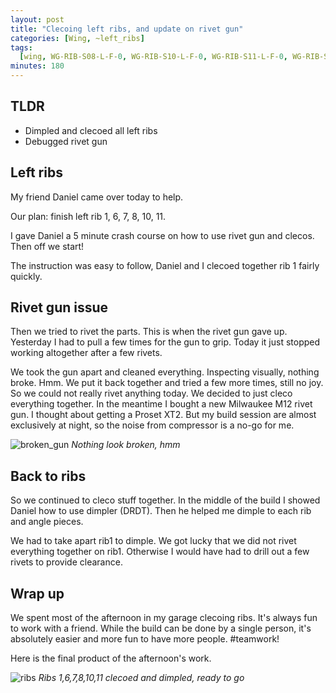 ```yaml
---
layout: post
title: "Clecoing left ribs, and update on rivet gun"
categories: [Wing, ~left_ribs]
tags:
  [wing, WG-RIB-S08-L-F-0, WG-RIB-S10-L-F-0, WG-RIB-S11-L-F-0, WG-RIB-S14-L-F-0]
minutes: 180
---
```


## TLDR

- Dimpled and clecoed all left ribs
- Debugged rivet gun

## Left ribs

My friend Daniel came over today to help.

Our plan: finish left rib 1, 6, 7, 8, 10, 11.

I gave Daniel a 5 minute crash course on how to use rivet gun and clecos. Then off we start!

The instruction was easy to follow, Daniel and I clecoed together rib 1 fairly quickly.

## Rivet gun issue

Then we tried to rivet the parts. This is when the rivet gun gave up. Yesterday I had to pull a few times for the gun to grip. Today it just stopped working altogether after a few rivets.

We took the gun apart and cleaned everything. Inspecting visually, nothing broke. Hmm. We put it back together and tried a few more times, still no joy. So we could not really rivet anything today. We decided to just cleco everything together. In the meantime I bought a new Milwaukee M12 rivet gun. I thought about getting a Proset XT2. But my build session are almost exclusively at night, so the noise from compressor is a no-go for me.

![broken_gun](https://lh3.googleusercontent.com/pw/AP1GczNl9cyf3K42BiMcDJpx4K6UKQDuwDR1WVsvyqXdxhIUaI4fhJA7z9Ohz-8-juCkIEct-_NCq3DvaaN3VXJHMf7WFxQRc1C_BT1wORSYnmH-FV7-e0Kl2vCPM0Hjhu9rgNPU7DbEhaPW-osdwjvPVopBsg=w2282-h1712-s-no-gm?authuser=0)
_Nothing look broken, hmm_

## Back to ribs

So we continued to cleco stuff together. In the middle of the build I showed Daniel how to use dimpler (DRDT). Then he helped me dimple to each rib and angle pieces.

We had to take apart rib1 to dimple. We got lucky that we did not rivet everything together on rib1. Otherwise I would have had to drill out a few rivets to provide clearance.

## Wrap up

We spent most of the afternoon in my garage clecoing ribs. It's always fun to work with a friend. While the build can be done by a single person, it's absolutely easier and more fun to have more people. #teamwork!

Here is the final product of the afternoon's work.

![ribs](https://lh3.googleusercontent.com/pw/AP1GczMln9S3o4gvWPWKYfA7CwKFYGt25rUMd45Ed6bl_1rbVEuaILfo8y80QX4JUTTzEjFPOuY4Laix3GGbXYcCsoay1tzmCy3wbygQmbDPDFoYp1uURV4S_vwbb1GfnfGFS6iTs-GJMW82oGVRNUQIJj04mA=w2282-h1712-s-no-gm?authuser=0)
_Ribs 1,6,7,8,10,11 clecoed and dimpled, ready to go_
